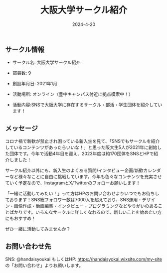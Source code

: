 ﻿---
title: '大阪大学サークル紹介'
excerpt: ''
date: '2024-4-20'
iconImage: '/assets/034/icon.png'
coverImage: '/assets/034/cover.jpg'
ogImage:
  url: '/assets/034/icon.png'
tags:
  - 'サークル'
  - '活動中'
---

## サークル情報
- サークル名: 大阪大学サークル紹介
- 部員数: 9
- 創設年月日: 2021年1月
- 活動場所: オンライン（豊中キャンパス付近に拠点模索中！）

- 活動内容:SNSで大阪大学に存在するサークル・部活・学生団体を紹介しています！

## メッセージ
コロナ禍で新歓が禁止され困っている新入生を見て、「SNSでもサークルを紹介しているコンテンツがあったらいいな！」と思った阪大生5人が2021年に創始した団体です。今年で活動4年目を迎え、2023年度は約170団体をSNSとHPで紹介しました！

サークル紹介以外にも、新入生のよくある質問/インタビュー企画/新歓カレンダーなど様々なことに自由に挑戦しています。今年も色々なコンテンツを充実させていく予定なので、InstagramとX/Twitterのフォローお願いします！

「一緒に活動してみたい！」って方はHPのお問い合わせよりいつでもお待ちしております！SNS総フォロワー数は7000人を超えており、SNS運用・デザイン・画像作成・動画編集・インタビュー・プログラミングなどやりがいのあることばかりです。いろんなサークルに詳しくなれるので、新しいことを始めたい方にもおすすめ！

ぜひ一緒に活動してみませんか？

## お問い合わせ先
SNS: @handaisyoukai もしくはHP: https://handaisyokai.wixsite.com/my-site の「お問い合わせ」よりお願いします。


